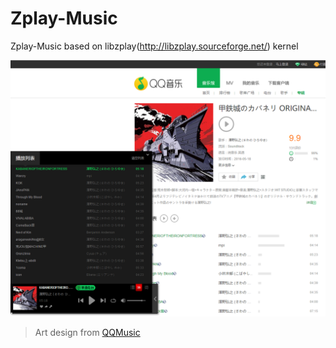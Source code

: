 # Zplay-Music
Zplay-Music based on libzplay(http://libzplay.sourceforge.net/) kernel


![Zplay Art Design](https://raw.githubusercontent.com/xieguigang/Zplay-Music/master/media/ArtDesign.png)
> Art design from [QQMusic](http://y.qq.com/#type=index)
